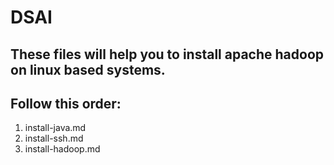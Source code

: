 # DSAI
## These files will help you to install apache hadoop on linux based systems.
## Follow this order:
  1. install-java.md
  2. install-ssh.md
  3. install-hadoop.md
